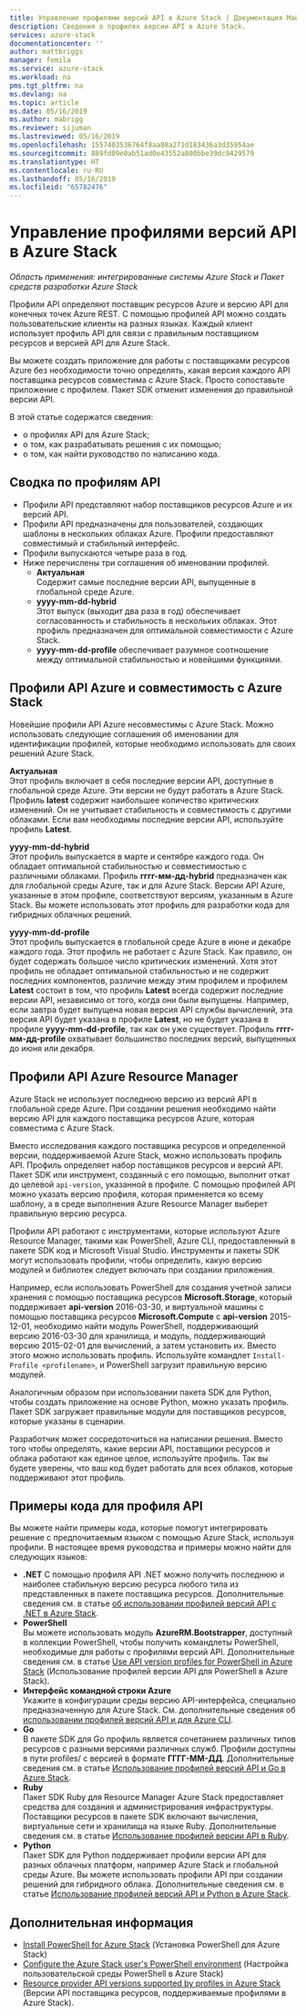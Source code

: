 ```yaml
---
title: Управление профилями версий API в Azure Stack | Документация Майкрософт
description: Сведения о профилях версии API в Azure Stack.
services: azure-stack
documentationcenter: ''
author: mattbriggs
manager: femila
ms.service: azure-stack
ms.workload: na
pms.tgt_pltfrm: na
ms.devlang: na
ms.topic: article
ms.date: 05/16/2019
ms.author: mabrigg
ms.reviewer: sijuman
ms.lastreviewed: 05/16/2019
ms.openlocfilehash: 1557403536764f8aa88a271d183436a3d35954ae
ms.sourcegitcommit: 889fd09e0ab51ad0e43552a800bbe39dc9429579
ms.translationtype: HT
ms.contentlocale: ru-RU
ms.lasthandoff: 05/16/2019
ms.locfileid: "65782476"
---
```

# <a name="manage-api-version-profiles-in-azure-stack"></a>Управление профилями версий API в Azure Stack

*Область применения: интегрированные системы Azure Stack и Пакет средств разработки Azure Stack*

Профили API определяют поставщик ресурсов Azure и версию API для конечных точек Azure REST. С помощью профилей API можно создать пользовательские клиенты на разных языках. Каждый клиент использует профиль API для связи с правильным поставщиком ресурсов и версией API для Azure Stack.

Вы можете создать приложение для работы с поставщиками ресурсов Azure без необходимости точно определять, какая версия каждого API поставщика ресурсов совместима с Azure Stack. Просто сопоставьте приложение с профилем. Пакет SDK отменит изменения до правильной версии API.

В этой статье содержатся сведения:

 - о профилях API для Azure Stack;
 - о том, как разрабатывать решения с их помощью;
 - о том, как найти руководство по написанию кода.

## <a name="summary-of-api-profiles"></a>Сводка по профилям API

- Профили API представляют набор поставщиков ресурсов Azure и их версий API.
- Профили API предназначены для пользователей, создающих шаблоны в нескольких облаках Azure. Профили предоставляют совместимый и стабильный интерфейс.
- Профили выпускаются четыре раза в год.
- Ниже перечислены три соглашения об именовании профилей.
    - **Актуальная**  
        Содержит самые последние версии API, выпущенные в глобальной среде Azure.
    - **yyyy-mm-dd-hybrid**  
    Этот выпуск (выходит два раза в год) обеспечивает согласованность и стабильность в нескольких облаках. Этот профиль предназначен для оптимальной совместимости с Azure Stack.
    - **yyyy-mm-dd-profile** обеспечивает разумное соотношение между оптимальной стабильностью и новейшими функциями.

## <a name="azure-api-profiles-and-azure-stack-compatibility"></a>Профили API Azure и совместимость с Azure Stack

Новейшие профили API Azure несовместимы с Azure Stack. Можно использовать следующие соглашения об именовании для идентификации профилей, которые необходимо использовать для своих решений Azure Stack.

**Актуальная**  
Этот профиль включает в себя последние версии API, доступные в глобальной среде Azure. Эти версии не будут работать в Azure Stack. Профиль **latest** содержит наибольшее количество критических изменений. Он не учитывает стабильность и совместимость с другими облаками. Если вам необходимы последние версии API, используйте профиль **Latest**.

**yyyy-mm-dd-hybrid**  
Этот профиль выпускается в марте и сентябре каждого года. Он обладает оптимальной стабильностью и совместимостью с различными облаками. Профиль **гггг-мм-дд-hybrid** предназначен как для глобальной среды Azure, так и для Azure Stack. Версии API Azure, указанные в этом профиле, соответствуют версиям, указанным в Azure Stack. Вы можете использовать этот профиль для разработки кода для гибридных облачных решений.

**yyyy-mm-dd-profile**  
Этот профиль выпускается в глобальной среде Azure в июне и декабре каждого года. Этот профиль не работает с Azure Stack. Как правило, он будет содержать большое число критических изменений. Хотя этот профиль не обладает оптимальной стабильностью и не содержит последних компонентов, различие между этим профилем и профилем **Latest** состоит в том, что профиль **Latest** всегда содержит последние версии API, независимо от того, когда они были выпущены. Например, если завтра будет выпущена новая версия API службы вычислений, эта версия API будет указана в профиле **Latest**, но не будет указана в профиле **yyyy-mm-dd-profile**, так как он уже существует. Профиль **гггг-мм-дд-profile** охватывает большинство последних версий, выпущенных до июня или декабря.

## <a name="azure-resource-manager-api-profiles"></a>Профили API Azure Resource Manager

Azure Stack не использует последнюю версию из версий API в глобальной среде Azure. При создании решения необходимо найти версию API для каждого поставщика ресурсов Azure, которая совместима с Azure Stack.

Вместо исследования каждого поставщика ресурсов и определенной версии, поддерживаемой Azure Stack, можно использовать профиль API. Профиль определяет набор поставщиков ресурсов и версий API. Пакет SDK или инструмент, созданный с его помощью, выполнит откат до целевой `api-version`, указанной в профиле. С помощью профилей API можно указать версию профиля, которая применяется ко всему шаблону, а в среде выполнения Azure Resource Manager выберет правильную версию ресурса.

Профили API работают с инструментами, которые используют Azure Resource Manager, такими как PowerShell, Azure CLI, предоставленный в пакете SDK код и Microsoft Visual Studio. Инструменты и пакеты SDK могут использовать профили, чтобы определить, какую версию модулей и библиотек следует включать при создании приложения.

Например, если использовать PowerShell для создания учетной записи хранения с помощью поставщика ресурсов **Microsoft.Storage**, который поддерживает **api-version** 2016-03-30, и виртуальной машины с помощью поставщика ресурсов **Microsoft.Compute** с **api-version** 2015-12-01, необходимо найти модуль PowerShell, поддерживающий версию 2016-03-30 для хранилища, и модуль, поддерживающий версию 2015-02-01 для вычислений, а затем установить их. Вместо этого можно использовать профиль. Используйте командлет `Install-Profile <profilename>`, и PowerShell загрузит правильную версию модулей.

Аналогичным образом при использовании пакета SDK для Python, чтобы создать приложение на основе Python, можно указать профиль. Пакет SDK загружает правильные модули для поставщиков ресурсов, которые указаны в сценарии.

Разработчик может сосредоточиться на написании решения. Вместо того чтобы определять, какие версии API, поставщики ресурсов и облака работают как единое целое, используйте профиль. Так вы будете уверены, что ваш код будет работать для всех облаков, которые поддерживают этот профиль.

## <a name="api-profile-code-samples"></a>Примеры кода для профиля API

Вы можете найти примеры кода, которые помогут интегрировать решение с предпочитаемым языком с помощью Azure Stack, используя профили. В настоящее время руководства и примеры можно найти для следующих языков:

- **.NET** С помощью профиля API .NET можно получить последнюю и наиболее стабильную версию ресурса любого типа из представленных в пакете поставщика ресурсов. Дополнительные сведения см. в статье [об использовании профилей версий API с .NET в Azure Stack](azure-stack-version-profiles-net.md).
- **PowerShell**  
Вы можете использовать модуль **AzureRM.Bootstrapper**, доступный в коллекции PowerShell, чтобы получить командлеты PowerShell, необходимые для работы с профилями версий API. Дополнительные сведения см. в статье [Use API version profiles for PowerShell in Azure Stack](azure-stack-version-profiles-powershell.md) (Использование профилей версии API для PowerShell в Azure Stack).
- **Интерфейс командной строки Azure**  
Укажите в конфигурации среды версию API-интерфейса, специально предназначенную для Azure Stack. См. дополнительные сведения об [использовании профилей версий API и для Azure CLI](azure-stack-version-profiles-azurecli2.md).
- **Go**  
В пакете SDK для Go профиль является сочетанием различных типов ресурсов с разными версиями различных служб. Профили доступны в пути profiles/ с версией в формате **ГГГГ-ММ-ДД**. Дополнительные сведения см. в статье [Использование профилей версий API и Go в Azure Stack](azure-stack-version-profiles-go.md).
- **Ruby**  
Пакет SDK Ruby для Resource Manager Azure Stack предоставляет средства для создания и администрирования инфраструктуры. Поставщики ресурсов в пакете SDK включают вычисления, виртуальные сети и хранилища на языке Ruby. Дополнительные сведения см. в статье [Использование профилей версии API в Ruby](azure-stack-version-profiles-ruby.md).
- **Python**  
Пакет SDK для Python поддерживает профили версии API для разных облачных платформ, например Azure Stack и глобальной среды Azure. Вы можете использовать профили API при создании решений для гибридного облака. Дополнительные сведения см. в статье [Использование профилей версий API и Python в Azure Stack](azure-stack-version-profiles-python.md).

## <a name="next-steps"></a>Дополнительная информация

* [Install PowerShell for Azure Stack](../operator/azure-stack-powershell-install.md) (Установка PowerShell для Azure Stack)
* [Configure the Azure Stack user's PowerShell environment](azure-stack-powershell-configure-user.md) (Настройка пользовательской среды PowerShell в Azure Stack)
* [Resource provider API versions supported by profiles in Azure Stack](azure-stack-profiles-azure-resource-manager-versions.md) (Версии API поставщика ресурсов, поддерживаемые профилями в Azure Stack).
